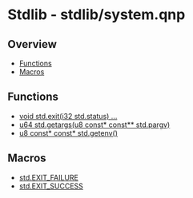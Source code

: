 
# Stdlib - stdlib/system.qnp

## Overview
 - [Functions](#functions)
 - [Macros](#macros)


## Functions
 - [void std.exit(i32 std.status) ...]()
 - [u64 std.getargs(u8 const* const** std.pargv)]()
 - [u8 const* const* std.getenv()]()

## Macros
 - [std.EXIT_FAILURE]()
 - [std.EXIT_SUCCESS]()


